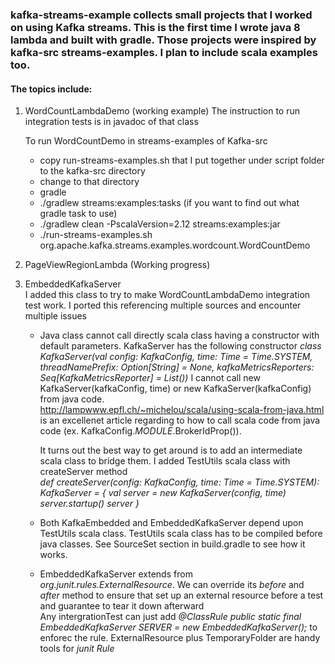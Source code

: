 ### kafka-streams-example collects small projects that I worked on using Kafka streams.  This is the first time I wrote java 8 lambda and built with gradle.  Those projects were inspired by kafka-src streams-examples.  I plan to include scala examples too.
#### The topics include:
   1. WordCountLambdaDemo (working example)
      The instruction to run integration tests is in javadoc of that class
       
      To run WordCountDemo in streams-examples of Kafka-src 
      
        - copy run-streams-examples.sh that I put together under script folder to the kafka-src directory
        - change to that directory 
        - gradle
        - ./gradlew streams:examples:tasks (if you want to find out what gradle task to use)
        - ./gradlew clean -PscalaVersion=2.12 streams:examples:jar
        - ./run-streams-examples.sh org.apache.kafka.streams.examples.wordcount.WordCountDemo
      
   2. PageViewRegionLambda (Working progress)
      
   3. EmbeddedKafkaServer   
      I added this class to try to make WordCountLambdaDemo integration test work.  I ported this referencing multiple 
      sources and encounter multiple issues
      
      *  Java class cannot call directly scala class having a constructor with default parameters.  KafkaServer 
         has the following constructor
           _class KafkaServer(val config: KafkaConfig, time: Time = Time.SYSTEM, threadNamePrefix: Option[String] = None, 
             kafkaMetricsReporters: Seq[KafkaMetricsReporter] = List())_
         I cannot call new KafkaServer(kafkaConfig, time) or new KafkaServer(kafkaConfig) from java code.  
         http://lampwww.epfl.ch/~michelou/scala/using-scala-from-java.html is an excellenet article regarding to 
         how to call scala code from java code (ex. KafkaConfig$.MODULE$.BrokerIdProp()).  
         
         It turns out the best way to get around is to add an intermediate scala class to bridge them.  I added TestUtils
         scala class with createServer method     
           _def createServer(config: KafkaConfig, time: Time = Time.SYSTEM): KafkaServer = {
             val server = new KafkaServer(config, time)
             server.startup()
             server
            }_
            
       * Both KafkaEmbedded and EmbeddedKafkaServer depend upon TestUtils scala class.  TestUtils scala class has
         to be compiled before java classes. See SourceSet section in build.gradle to see how it works.
             
       *  EmbeddedKafkaServer extends from _org.junit.rules.ExternalResource_.  We can override its _before_ and _after_ 
          method to ensure that set up an external resource before a test and guarantee to tear it down afterward   
          Any intergrationTest can just add
          _@ClassRule
              public static final EmbeddedKafkaServer SERVER = new EmbeddedKafkaServer();_
          to enforec the rule. ExternalResource plus TemporaryFolder are handy tools for _junit Rule_    
          